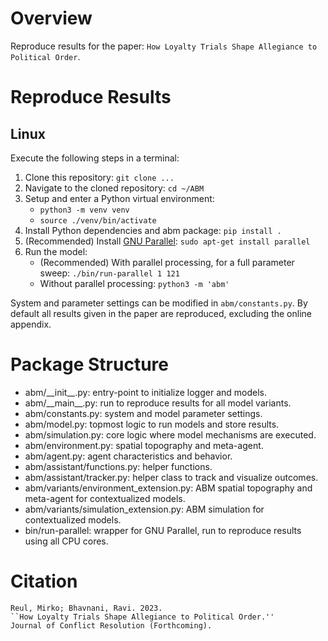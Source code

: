 # Overview
Reproduce results for the paper: `How Loyalty Trials Shape Allegiance to Political Order`.

# Reproduce Results
## Linux
Execute the following steps in a terminal:
1. Clone this repository: `git clone ...`
2. Navigate to the cloned repository: `cd ~/ABM`
3. Setup and enter a Python virtual environment: 
   - `python3 -m venv venv`
   - `source ./venv/bin/activate`
4. Install Python dependencies and abm package: `pip install .`
5. (Recommended) Install [GNU Parallel]([https://www.gnu.org/software/parallel/]): `sudo apt-get install parallel`
6. Run the model: 
   - (Recommended) With parallel processing, for a full parameter sweep: `./bin/run-parallel 1 121`
   - Without parallel processing: `python3 -m 'abm'`

System and parameter settings can be modified in `abm/constants.py`.
By default all results given in the paper are reproduced, excluding the online appendix.

# Package Structure
- abm/\_\_init__.py: entry-point to initialize logger and models.
- abm/\_\_main__.py: run to reproduce results for all model variants.
- abm/constants.py: system and model parameter settings.
- abm/model.py: topmost logic to run models and store results.
- abm/simulation.py: core logic where model mechanisms are executed.
- abm/environment.py: spatial topography and meta-agent.
- abm/agent.py: agent characteristics and behavior.
- abm/assistant/functions.py: helper functions.
- abm/assistant/tracker.py: helper class to track and visualize outcomes.
- abm/variants/environment_extension.py: ABM spatial topography and meta-agent for contextualized models.
- abm/variants/simulation_extension.py: ABM simulation for contextualized models.
- bin/run-parallel: wrapper for GNU Parallel, run to reproduce results using all CPU cores.

# Citation
```
Reul, Mirko; Bhavnani, Ravi. 2023. 
``How Loyalty Trials Shape Allegiance to Political Order.''
Journal of Conflict Resolution (Forthcoming). 
```